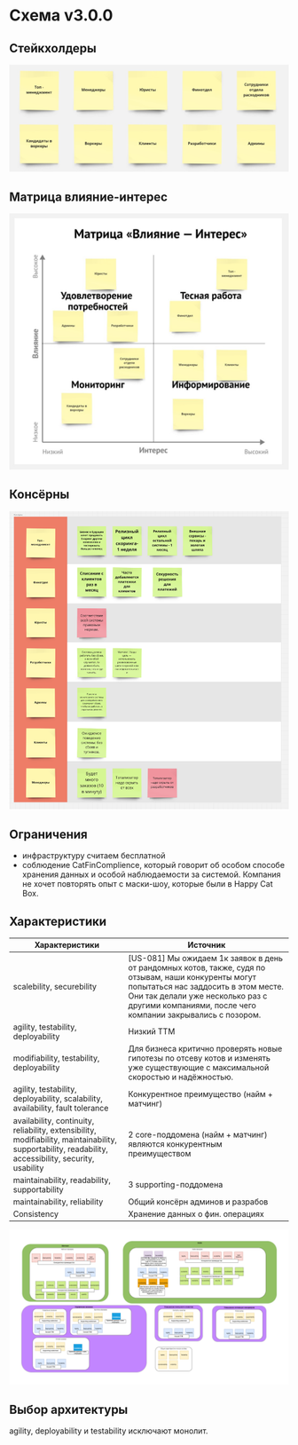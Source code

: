 Схема v3.0.0
======

Стейкхолдеры
------

![Стейкхолдеры](images/hw_3/SH.jpg)

Матрица влияние-интерес
------

![Матрица влияние-интерес](images/hw_3/SH_IM.jpg)

Консёрны
------

![Консёрны](images/hw_3/Concerns.png)

Ограничения
------

- инфраструктуру считаем бесплатной
- соблюдение CatFinComplience, который говорит об особом способе хранения данных и особой наблюдаемости за системой. Компания не хочет повторять опыт с маски-шоу, которые были в Happy Cat Box.

Характеристики
------

| Характеристики | Источник |
|------------|------------|
| scalebility, securebility | [US-081] Мы ожидаем 1к заявок в день от рандомных котов, также, судя по отзывам, наши конкуренты могут попытаться нас заддосить в этом месте. Они так делали уже несколько раз с другими компаниями, после чего компании закрывались с позором. |
| agility, testability, deployability | Низкий ТТМ |
| modifiability, testability, deployability | Для бизнеса критично проверять новые гипотезы по отсеву котов и изменять уже существующие с максимальной скоростью и надёжностью.|
| agility, testability, deployability, scalability, availability, fault tolerance | Конкурентное преимущество (найм + матчинг) |
| availability, continuity, reliability, еxtensibility, modifiability, maintainability, supportability, readability, accessibility, security, usability | 2 core-поддомена (найм + матчинг) являются конкурентным преимуществом |
| maintainability, readability, supportability | 3 supporting-поддомена |
| maintainability, reliability | Общий консёрн админов и разрабов |
| Consistency | Хранение данных о фин. операциях |

![Характеристики](https://raw.githubusercontent.com/OkinawaNet/MCF/main/images/hw_3/BC_chars.png)


Выбор архитектуры
------

agility, deployability и testability исключают монолит.
